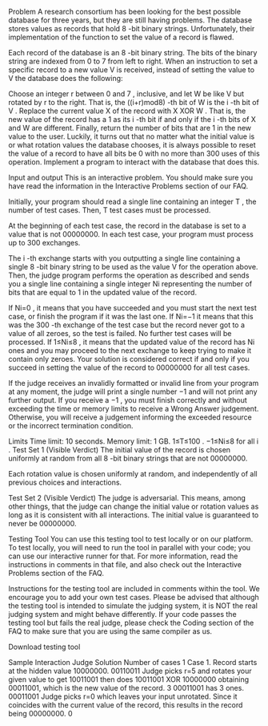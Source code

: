 Problem
A research consortium has been looking for the best possible database for three years, but they are still having problems. The database stores values as records that hold 8
-bit binary strings. Unfortunately, their implementation of the function to set the value of a record is flawed.

Each record of the database is an 8
⁠-bit binary string. The bits of the binary string are indexed from 0
to 7
from left to right. When an instruction to set a specific record to a new value V
is received, instead of setting the value to V
the database does the following:

Choose an integer r
between 0
and 7
, inclusive, and let W
be like V
but rotated by r
to the right. That is, the ((i+r)mod8)
⁠-th bit of W
is the i
⁠-th bit of V
.
Replace the current value X
of the record with X
XOR W
. That is, the new value of the record has a 1
as its i
⁠-th bit if and only if the i
⁠-th bits of X
and W
are different.
Finally, return the number of bits that are 1
in the new value to the user.
Luckily, it turns out that no matter what the initial value is or what rotation values the database chooses, it is always possible to reset the value of a record to have all bits be 0
with no more than 300
uses of this operation. Implement a program to interact with the database that does this.

Input and output
This is an interactive problem. You should make sure you have read the information in the Interactive Problems section of our FAQ.

Initially, your program should read a single line containing an integer T
, the number of test cases. Then, T
test cases must be processed.

At the beginning of each test case, the record in the database is set to a value that is not 00000000. In each test case, your program must process up to 300
exchanges.

The i
⁠-th exchange starts with you outputting a single line containing a single 8
⁠-bit binary string to be used as the value V
for the operation above. Then, the judge program performs the operation as described and sends you a single line containing a single integer Ni
representing the number of bits that are equal to 1
in the updated value of the record.

If Ni=0
, it means that you have succeeded and you must start the next test case, or finish the program if it was the last one.
If Ni=−1
it means that this was the 300
-th exchange of the test case but the record never got to a value of all zeroes, so the test is failed. No further test cases will be processed.
If 1≤Ni≤8
, it means that the updated value of the record has Ni
ones and you may proceed to the next exchange to keep trying to make it contain only zeroes.
Your solution is considered correct if and only if you succeed in setting the value of the record to 00000000 for all test cases.

If the judge receives an invalidly formatted or invalid line from your program at any moment, the judge will print a single number −1
and will not print any further output. If you receive a −1
, you must finish correctly and without exceeding the time or memory limits to receive a Wrong Answer judgement. Otherwise, you will receive a judgement informing the exceeded resource or the incorrect termination condition.

Limits
Time limit: 10 seconds.
Memory limit: 1 GB.
1≤T≤100
.
−1≤Ni≤8
for all i
.
Test Set 1 (Visible Verdict)
The initial value of the record is chosen uniformly at random from all 8
-bit binary strings that are not 00000000.

Each rotation value is chosen uniformly at random, and independently of all previous choices and interactions.

Test Set 2 (Visible Verdict)
The judge is adversarial. This means, among other things, that the judge can change the initial value or rotation values as long as it is consistent with all interactions. The initial value is guaranteed to never be 00000000.

Testing Tool
You can use this testing tool to test locally or on our platform. To test locally, you will need to run the tool in parallel with your code; you can use our interactive runner for that. For more information, read the instructions in comments in that file, and also check out the Interactive Problems section of the FAQ.

Instructions for the testing tool are included in comments within the tool. We encourage you to add your own test cases. Please be advised that although the testing tool is intended to simulate the judging system, it is NOT the real judging system and might behave differently. If your code passes the testing tool but fails the real judge, please check the Coding section of the FAQ to make sure that you are using the same compiler as us.

Download testing tool

Sample Interaction
Judge
Solution
Number of cases
1
Case 1. Record starts at the hidden value 10000000.
00110011
Judge picks r=5
and rotates your given value to get 10011001 then does 10011001 XOR 10000000 obtaining 00011001, which is the new value of the record.
3
00011001 has 3
ones.
00011001
Judge picks r=0
which leaves your input unrotated. Since it coincides with the current value of the record, this results in the record being 00000000.
0

